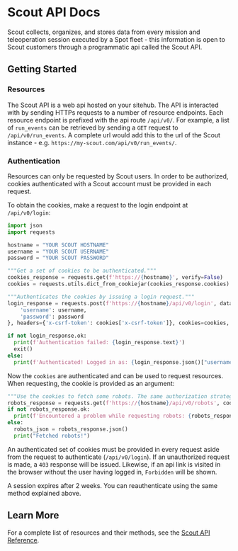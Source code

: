<!--
Copyright (c) 2022 Boston Dynamics, Inc.  All rights reserved.

Downloading, reproducing, distributing or otherwise using the SDK Software
is subject to the terms and conditions of the Boston Dynamics Software
Development Kit License (20191101-BDSDK-SL).
-->

# Scout API Docs

Scout collects, organizes, and stores data from every mission and teleoperation session executed by a Spot fleet - this information is open to Scout customers through a programmatic api called the Scout API.

## Getting Started

### Resources
The Scout API is a web api hosted on your sitehub. The API is interacted with by sending HTTPs requests to a number of resource endpoints. Each resource endpoint is prefixed with the api route `/api/v0/`. For example, a list of `run_events` can be retrieved by sending a `GET` request to `/api/v0/run_events`. A complete url would add this to the url of the Scout instance - e.g. `https://my-scout.com/api/v0/run_events/`.

### Authentication
Resources can only be requested by Scout users. In order to be authorized, cookies authenticated with a Scout account must be provided in each request.

To obtain the cookies, make a request to the login endpoint at `/api/v0/login`:
```py
import json
import requests

hostname = "YOUR SCOUT HOSTNAME"
username = "YOUR SCOUT USERNAME"
password = "YOUR SCOUT PASSWORD"

"""Get a set of cookies to be authenticated."""
cookies_response = requests.get(f'https://{hostname}', verify=False)
cookies = requests.utils.dict_from_cookiejar(cookies_response.cookies)

"""Authenticates the cookies by issuing a login request."""
login_response = requests.post(f'https://{hostname}/api/v0/login', data={
    'username': username,
    'password': password
}, headers={'x-csrf-token': cookies['x-csrf-token']}, cookies=cookies, verify=False)

if not login_response.ok:
  print(f'Authentication failed: {login_response.text}')
  exit()
else:
  print(f'Authenticated! Logged in as: {login_response.json()["username"]}.')
```

Now the `cookies` are authenticated and can be used to request resources. When requesting, the cookie is provided as an argument:
```py
"""Use the cookies to fetch some robots. The same authorization strategy is used for other http methods."""
robots_response = requests.get(f'https://{hostname}/api/v0/robots', cookies=cookies, verify=False)
if not robots_response.ok:
  print(f'Encountered a problem while requesting robots: {robots_response.text}')
else:
  robots_json = robots_response.json()
  print("Fetched robots!")
```

An authenticated set of cookies must be provided in every request aside from the request to authenticate (`/api/v0/login`). If an unauthorized request is made, a `403` response will be issued. Likewise, if an api link is visited in the browser without the user having logged in, `Forbidden` will be shown.

A session expires after 2 weeks. You can reauthenticate using the same method explained above.

## Learn More

For a complete list of resources and their methods, see the <a href="docs.html">Scout API Reference</a>.
